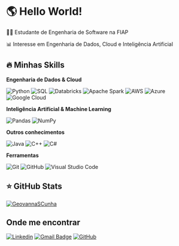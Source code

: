 # 🌎 Hello World!
👩‍💻 Estudante de Engenharia de Software na FIAP

📊 Interesse em Engenharia de Dados, Cloud e Inteligência Artificial

## 🔥 Minhas Skills

**Engenharia de Dados & Cloud**

![Python](https://img.shields.io/badge/-Python-333333?style=flat&logo=Python&logoColor=1572B6)
![SQL](https://img.shields.io/badge/-SQL-333333?style=flat&logo=postgresql)
![Databricks](https://img.shields.io/badge/-Databricks-333333?style=flat&logo=databricks&logoColor=FF3621)
![Apache Spark](https://img.shields.io/badge/-Apache%20Spark-333333?style=flat&logo=apachespark&logoColor=E25A1C)
![AWS](https://img.shields.io/badge/-AWS-333333?style=flat&logo=amazon-aws&logoColor=FF9900)
![Azure](https://img.shields.io/badge/-Azure-333333?style=flat&logo=microsoftazure&logoColor=0078D4)
![Google Cloud](https://img.shields.io/badge/-GCP-333333?style=flat&logo=googlecloud&logoColor=4285F4)

**Inteligência Artificial & Machine Learning**

![Pandas](https://img.shields.io/badge/-Pandas-333333?style=flat&logo=pandas)
![NumPy](https://img.shields.io/badge/-NumPy-333333?style=flat&logo=numpy)

**Outros conhecimentos**

![Java](https://img.shields.io/badge/-Java-333333?style=flat&logo=Java&logoColor=007396)
![C++](https://img.shields.io/badge/-C++-333333?style=flat&logo=cplusplus&logoColor=00599C)
![C#](https://img.shields.io/badge/-C%23-333333?style=flat&logo=csharp&logoColor=239120)

**Ferramentas**

![Git](https://img.shields.io/badge/-Git-333333?style=flat&logo=git)
![GitHub](https://img.shields.io/badge/-GitHub-333333?style=flat&logo=github)
![Visual Studio Code](https://img.shields.io/badge/-VSCode-333333?style=flat&logo=visual-studio-code&logoColor=007ACC)

## ⭐ GitHub Stats

[![GeovannaSCunha](https://github-readme-stats.vercel.app/api/top-langs/?username=GeovannaSCunha&hide=html&layout=compact&theme=dracula)](https://github.com/anuraghazra/github-readme-stats)


## Onde me encontrar

[![Linkedin](	https://img.shields.io/badge/LinkedIn-0077B5?style=for-the-badge&logo=linkedin&logoColor=white&link=https://www.linkedin.com/in/geovanna-silva-cunha-b027b1209/)](https://www.linkedin.com/in/geovanna-silva-cunha-b027b1209/)
[![Gmail Badge](https://img.shields.io/badge/Gmail-D14836?style=for-the-badge&logo=gmail&logoColor=white&link=mailto:geovanna.scunha@gmail.com)](mailto:geovanna.scunha@gmail.com)
[![GitHub](https://img.shields.io/github/followers/GeovannaSCunha?label=follow&style=social)](https://github.com/GeovannaSCunha) 
